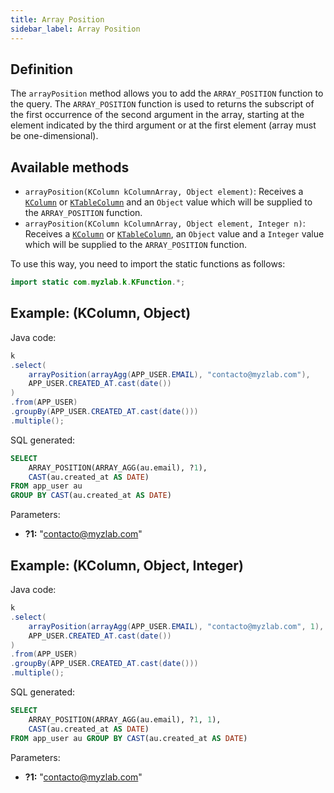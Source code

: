 ```yaml
---
title: Array Position
sidebar_label: Array Position
---
```


## Definition

The `arrayPosition` method allows you to add the `ARRAY_POSITION` function to the query. The `ARRAY_POSITION` function is used to returns the subscript of the first occurrence of the second argument in the array, starting at the element indicated by the third argument or at the first element (array must be one-dimensional).

## Available methods

- `arrayPosition(KColumn kColumnArray, Object element)`: Receives a [`KColumn`](/docs/misc/select-list-values#2-kcolumn) or [`KTableColumn`](/docs/misc/select-list-values#1-ktablecolumn) and an `Object` value which will be supplied to the `ARRAY_POSITION` function.
- `arrayPosition(KColumn kColumnArray, Object element, Integer n)`: Receives a [`KColumn`](/docs/misc/select-list-values#2-kcolumn) or [`KTableColumn`](/docs/misc/select-list-values#1-ktablecolumn), an `Object` value and a `Integer` value which will be supplied to the `ARRAY_POSITION` function.

To use this way, you need to import the static functions as follows:

```java
import static com.myzlab.k.KFunction.*;
```

## Example: (KColumn, Object)

Java code:

```java
k
.select(
    arrayPosition(arrayAgg(APP_USER.EMAIL), "contacto@myzlab.com"),
    APP_USER.CREATED_AT.cast(date())
)
.from(APP_USER)
.groupBy(APP_USER.CREATED_AT.cast(date()))
.multiple();
```

SQL generated:

```sql
SELECT
    ARRAY_POSITION(ARRAY_AGG(au.email), ?1),
    CAST(au.created_at AS DATE)
FROM app_user au
GROUP BY CAST(au.created_at AS DATE)
```

Parameters:

- **?1:** "contacto@myzlab.com"

## Example: (KColumn, Object, Integer)

Java code:

```java
k
.select(
    arrayPosition(arrayAgg(APP_USER.EMAIL), "contacto@myzlab.com", 1),
    APP_USER.CREATED_AT.cast(date())
)
.from(APP_USER)
.groupBy(APP_USER.CREATED_AT.cast(date()))
.multiple();
```

SQL generated:

```sql
SELECT
    ARRAY_POSITION(ARRAY_AGG(au.email), ?1, 1),
    CAST(au.created_at AS DATE)
FROM app_user au GROUP BY CAST(au.created_at AS DATE)
```

Parameters:

- **?1:** "contacto@myzlab.com"
